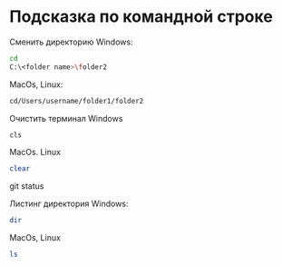 # Подсказка по командной строке

Сменить директорию
Windows: 
```sh
cd 
C:\<folder name>\folder2
```
MacOs, Linux:
```sh
cd/Users/username/folder1/folder2
```
Очистить терминал
Windows 
```sh
cls
```
MacOs. Linux
```sh
clear
```
git status

Листинг директория
Windows:
```sh
dir
```
MacOs, Linux
```sh
ls
```
